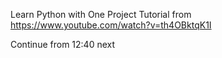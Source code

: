 Learn Python with One Project
Tutorial from https://www.youtube.com/watch?v=th4OBktqK1I

Continue from 12:40 next